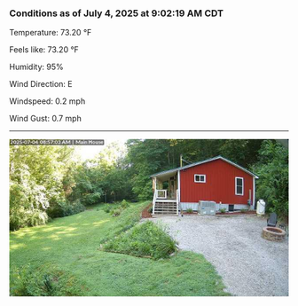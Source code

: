 ### Conditions as of July 4, 2025 at 9:02:19 AM CDT 

Temperature: 73.20 &deg;F

Feels like: 73.20 &deg;F

Humidity: 95%

Wind Direction: E

Windspeed: 0.2 mph

Wind Gust: 0.7 mph

---

<img src="./images/latest.jpeg"/>

